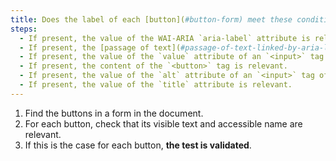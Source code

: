 ```yaml
---
title: Does the label of each [button](#button-form) meet these conditions (excluding special cases)?
steps:
  - If present, the value of the WAI-ARIA `aria-label` attribute is relevant.
  - If present, the [passage of text](#passage-of-text-linked-by-aria-labelledby-or-aria-describedby) linked to the button via a WAI-ARIA  `aria-labelledby` attribute is relevant.
  - If present, the value of the `value` attribute of an `<input>` tag of type `submit`, `reset` or `button` is relevant.
  - If present, the content of the `<button>` tag is relevant.
  - If present, the value of the `alt` attribute of an `<input>` tag of type `image` is relevant.
  - If present, the value of the `title` attribute is relevant.
---
```


1. Find the buttons in a form in the document.
2. For each button, check that its visible text and accessible name are relevant.
3. If this is the case for each button, **the test is validated**.

